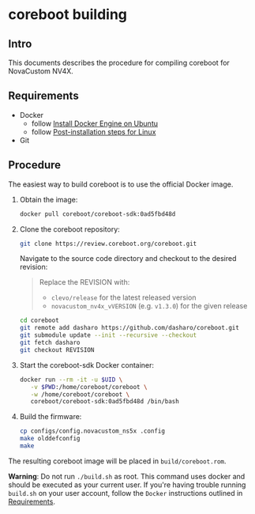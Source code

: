 # coreboot building

## Intro

This documents describes the procedure for compiling coreboot for NovaCustom NV4X.

## Requirements

- Docker
    + follow [Install Docker Engine on Ubuntu](https://docs.docker.com/engine/install/ubuntu/)
    + follow [Post-installation steps for Linux](https://docs.docker.com/engine/install/linux-postinstall/)
- Git

## Procedure

The easiest way to build coreboot is to use the official Docker image.

1. Obtain the image:

    ```bash
    docker pull coreboot/coreboot-sdk:0ad5fbd48d
    ```

1. Clone the coreboot repository:

    ```bash
    git clone https://review.coreboot.org/coreboot.git
    ```

    Navigate to the source code directory and checkout to the desired revision:

    > Replace the REVISION with:
    >
    > - `clevo/release` for the latest released version
    > - `novacustom_nv4x_vVERSION` (e.g. `v1.3.0`) for the given release

    ```bash
    cd coreboot
    git remote add dasharo https://github.com/dasharo/coreboot.git
    git submodule update --init --recursive --checkout
    git fetch dasharo
    git checkout REVISION
    ```

1. Start the coreboot-sdk Docker container:

    ```bash
    docker run --rm -it -u $UID \
       -v $PWD:/home/coreboot/coreboot \
       -w /home/coreboot/coreboot \
       coreboot/coreboot-sdk:0ad5fbd48d /bin/bash
    ```

1. Build the firmware:

    ```bash
    cp configs/config.novacustom_ns5x .config
    make olddefconfig
    make
    ```

The resulting coreboot image will be placed in
`build/coreboot.rom`.

**Warning**: Do not run `./build.sh` as root. This command uses docker and should
be executed as your current user. If you're having trouble running `build.sh`
on your user account, follow the `Docker` instructions outlined in
[Requirements](#requirements).
